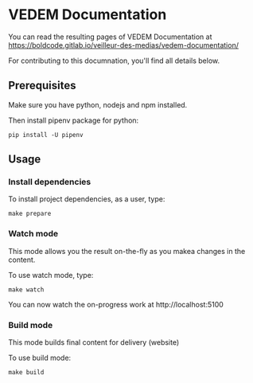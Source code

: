 # VEDEM Documentation

You can read the resulting pages of VEDEM Documentation at https://boldcode.gitlab.io/veilleur-des-medias/vedem-documentation/

For contributing to this documnation, you'll find all details below.


## Prerequisites

Make sure you have python, nodejs and npm installed.

Then install pipenv package for python:

    pip install -U pipenv


## Usage

### Install dependencies

To install project dependencies, as a user, type:

    make prepare


### Watch mode

This mode allows you the result on-the-fly as you makea changes in the content.

To use watch mode, type:

    make watch

You can now watch the on-progress work at http://localhost:5100


### Build mode

This mode builds final content for delivery (website)

To use build mode:

    make build

